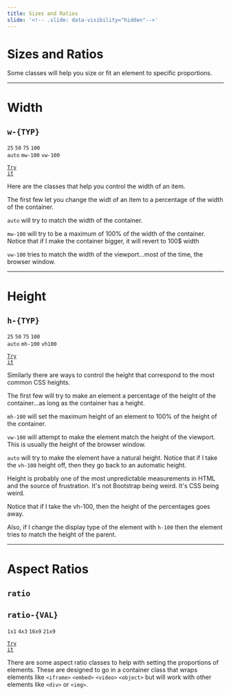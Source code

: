 ```yaml
---
title: Sizes and Ratios
slide: '<!-- .slide: data-visibility="hidden"-->'
---
```


<!-- .slide: data-state="layout-title" class="bg-dark"-->

# Sizes and Ratios

> >

Some classes will help you size or fit an element to specific proportions.

---

<!-- .slide: data-state="layout-code-list" -->

# Width

## `w-{TYP}`

`25` `50` `75` `100`<br>
`auto` `mw-100` `vw-100`

<a href="https://codepen.io/planetoftheweb/pen/RwKxgJw?editors=1000" target="_blank"><code class="code-royal">Try it</code></a>

> >

Here are the classes that help you control the width of an item.

The first few let you change the widt of an item to a percentage of the width of the container.

`auto` will try to match the width of the container.

`mw-100` will try to be a maximum of 100% of the width of the container. Notice that if I make the container bigger, it will revert to 100$ width

`vw-100` tries to match the width of the viewport...most of the time, the browser window.

---

<!-- .slide: data-state="layout-code-list" -->

# Height

## `h-{TYP}`

`25` `50` `75` `100`<br>
`auto` `mh-100` `vh100`

<a href="https://codepen.io/planetoftheweb/pen/GRryyLy?editors=1000" target="_blank"><code class="code-royal">Try it</code></a>

> >

Similarly there are ways to control the height that correspond to the most common CSS heights.

The first few will try to make an element a percentage of the height of the container...as long as the container has a height.

`mh-100` will set the maximum height of an element to 100% of the height of the container.

`vw-100` will attempt to make the element match the height of the viewport. This is usually the height of the browser window.

`auto` will try to make the element have a natural height. Notice that if I take the `vh-100` height off, then they go back to an automatic height.

Height is probably one of the most unpredictable measurements in HTML and the source of frustration. It's not Bootstrap being weird. It's CSS being weird.

Notice that if I take the vh-100, then the height of the percentages goes away.

Also, if I change the display type of the element with `h-100` then the element tries to match the height of the parent.

---

<!-- .slide: data-state="layout-code-list" -->

# Aspect Ratios

## `ratio`

## `ratio-{VAL}`

`1x1` `4x3` `16x9` `21x9`

<a href="https://codepen.io/planetoftheweb/pen/rNjpemL?editors=1000" target="_blank"><code class="code-royal">Try it</code></a>

> >

There are some aspect ratio classes to help with setting the proportions of elements. These are designed to go in a container class that wraps elements like `<iframe>` `<embed>` `<video>`
`<object>` but will work with other elements like `<div>` or `<img>`.
